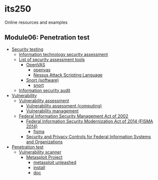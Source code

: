 # its250
Online resources and examples

## Module06: Penetration test

* [Security testing](https://en.wikipedia.org/wiki/Security_testing)
  * [Information technology security assessment](https://en.wikipedia.org/wiki/Information_technology_security_assessment)
  * [List of security assessment tools](https://en.wikipedia.org/wiki/List_of_security_assessment_tools)
    * [OpenVAS](https://en.wikipedia.org/wiki/OpenVAS)
      * [openvas](https://www.openvas.org/)
      * [Nessus Attack Scripting Language](https://en.wikipedia.org/wiki/Nessus_Attack_Scripting_Language)
    * [Snort (software)](https://en.wikipedia.org/wiki/Snort_(software))
      * [snort](https://www.snort.org/)
  * [Information security audit](https://en.wikipedia.org/wiki/Information_security_audit)
* [Vulnerability](https://en.wikipedia.org/wiki/Vulnerability_(computing))
  * [Vulnerability assessment](https://en.wikipedia.org/wiki/Vulnerability_assessment)
    * [Vulnerability assessment (computing)](https://en.wikipedia.org/wiki/Vulnerability_assessment_(computing))
    * [Vulnerability management](https://en.wikipedia.org/wiki/Vulnerability_management)
  * [Federal Information Security Management Act of 2002](https://en.wikipedia.org/wiki/Federal_Information_Security_Management_Act_of_2002)
    * [Federal Information Security Modernization Act of 2014 (FISMA 2014)](https://www.cisa.gov/federal-information-security-modernization-act)
      * [fisma](https://csrc.nist.gov/topics/laws-and-regulations/laws/fisma)
    * [Security and Privacy Controls for Federal Information Systems and Organizations](https://nvd.nist.gov/800-53/Rev4)
* [Penetration test](https://en.wikipedia.org/wiki/Penetration_test)
  * [Vulnerability scanner](https://en.wikipedia.org/wiki/Vulnerability_scanner)
    * [Metasploit Project](https://en.wikipedia.org/wiki/Metasploit_Project)
      * [metasploit unleashed](https://www.offensive-security.com/metasploit-unleashed/)
      * [install](https://github.com/rapid7/metasploit-framework)
      * [doc](https://docs.rapid7.com/metasploit/)